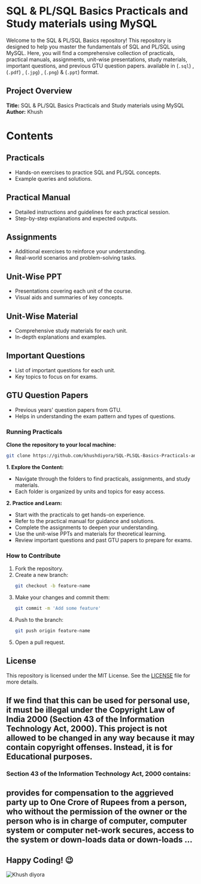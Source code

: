 # SQL & PL/SQL Basics Practicals and Study materials using MySQL

Welcome to the SQL & PL/SQL Basics repository! This repository is designed to help you master the fundamentals of SQL and PL/SQL using MySQL. Here, you will find a comprehensive collection of practicals, practical manuals, assignments, unit-wise presentations, study materials, important questions, and previous GTU question papers. available in (`.sql`) , (`.pdf`) , (`.jpg`) , (`.png`) & (`.ppt`) format.


## Project Overview

**Title:** SQL & PL/SQL Basics Practicals and Study materials using MySQL<br>
**Author:** Khush

# Contents

## Practicals
- Hands-on exercises to practice SQL and PL/SQL concepts.
- Example queries and solutions.

## Practical Manual
- Detailed instructions and guidelines for each practical session.
- Step-by-step explanations and expected outputs.

## Assignments
- Additional exercises to reinforce your understanding.
- Real-world scenarios and problem-solving tasks.

## Unit-Wise PPT
- Presentations covering each unit of the course.
- Visual aids and summaries of key concepts.

## Unit-Wise Material
- Comprehensive study materials for each unit.
- In-depth explanations and examples.

## Important Questions
- List of important questions for each unit.
- Key topics to focus on for exams.

## GTU Question Papers
- Previous years' question papers from GTU.
- Helps in understanding the exam pattern and types of questions.


### Running Practicals

**Clone the repository to your local machine:**
```bash
git clone https://github.com/khushdiyora/SQL-PLSQL-Basics-Practicals-and-Studymaterials-using-MySQL.git
```

**1. Explore the Content:**
- Navigate through the folders to find practicals, assignments, and study materials.
- Each folder is organized by units and topics for easy access.

**2. Practice and Learn:**

- Start with the practicals to get hands-on experience.
- Refer to the practical manual for guidance and solutions.
- Complete the assignments to deepen your understanding.
- Use the unit-wise PPTs and materials for theoretical learning.
- Review important questions and past GTU papers to prepare for exams.

### How to Contribute

1. Fork the repository.
2. Create a new branch:
    ```bash
    git checkout -b feature-name
    ```
3. Make your changes and commit them:
    ```bash
    git commit -m 'Add some feature'
    ```
4. Push to the branch:
    ```bash
    git push origin feature-name
    ```
5. Open a pull request.

## License

This repository is licensed under the MIT License. See the [LICENSE](LICENSE) file for more details.

## If we find that this can be used for personal use, it must be illegal under the Copyright Law of India 2000 (Section 43 of the Information Technology Act, 2000). This project is not allowed to be changed in any way because it may contain copyright offenses. Instead, it is for Educational purposes.

### Section 43 of the Information Technology Act, 2000 contains:

## provides for compensation to the aggrieved party up to One Crore of Rupees from a person, who without the permission of the owner or the person who is in charge of computer, computer system or computer net-work secures, access to the system or down-loads data or down-loads ...

## Happy Coding! 😉


![Khush diyora](https://github.com/user-attachments/assets/2cceda39-3a1a-44ff-aa96-556057017ee9)
